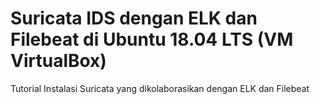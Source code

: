 # Suricata IDS dengan ELK dan Filebeat di Ubuntu 18.04 LTS (VM VirtualBox)
Tutorial Instalasi Suricata yang dikolaborasikan dengan ELK dan Filebeat
